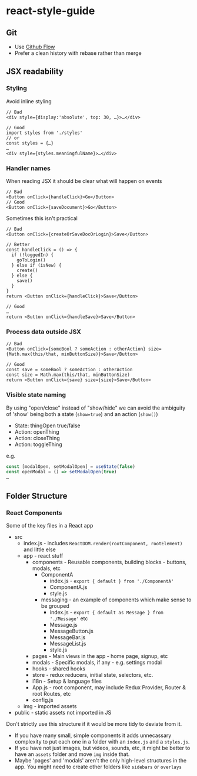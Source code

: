 # react-style-guide

## Git

- Use [Github Flow](https://guides.github.com/introduction/flow/)
- Prefer a clean history with rebase rather than merge

## JSX readability

### Styling

Avoid inline styling

```JSX
// Bad
<div style={display:'absolute', top: 30, …}>…</div>

// Good
import styles from './styles'
// or
const styles = {…}
…
<div style={styles.meaningfulName}>…</div>
```

### Handler names

When reading JSX it should be clear what will happen on events

```JSX
// Bad
<Button onClick={handleClick}>Go</Button>
// Good
<Button onClick={saveDocument}>Go</Button>
```

Sometimes this isn't practical

```JSX
// Bad
<Button onClick={createOrSaveDocOrLogin}>Save</Button>

// Better
const handleClick = () => {
  if (!loggedIn) {
    goToLogin()
  } else if (isNew) {
    create()
  } else {
    save()
  }
}
return <Button onClick={handleClick}>Save</Button>

// Good
…
return <Button onClick={handleSave}>Save</Button>
```

### Process data outside JSX

```JSX
// Bad
<Button onClick={someBool ? someAction : otherAction} size={Math.max(this/that, minButtonSize)}>Save</Button>

// Good
const save = someBool ? someAction : otherAction
const size = Math.max(this/that, minButtonSize)
return <Button onClick={save} size={size}>Save</Button>
```

### Visible state naming

By using "open/close" instead of "show/hide" we can avoid the ambiguity of 'show' being both a state (`show=true`) and an action (`show()`)

- State: thingOpen true/false
- Action: openThing
- Action: closeThing
- Action: toggleThing

e.g.

```js
const [modalOpen, setModalOpen] = useState(false)
const openModal = () => setModalOpen(true)
…
```

## Folder Structure
### React Components
Some of the key files in a React app
* src
  * index.js - includes `ReactDOM.render(rootComponent, rootElement)` and little else
  * app - react stuff
    * components - Reusable components, building blocks - buttons, modals, etc
      * ComponentA
        * index.js - `export { default } from './ComponentA'`
        * ComponentA.js
        * style.js
      * messaging - an example of components which make sense to be grouped
        * index.js - `export { default as Message } from './Message'` etc
        * Message.js
        * MessageButton.js
        * MessageBar.js
        * MessageList.js
        * style.js
    * pages - Main views in the app - home page, signup, etc
    * modals - Specific modals, if any - e.g. settings modal
    * hooks - shared hooks
    * store - redux reducers, initial state, selectors, etc.
    * i18n - Setup & language files
    * App.js - root component, may include Redux Provider, Router & root Routes, etc
    * config.js
  * img - imported assets
* public - static assets not imported in JS

Don't strictly use this structure if it would be more tidy to deviate from it.
* If you have many small, simple components it adds unnecassary complexity to put each one in a folder with an `index.js` and a `styles.js`. 
* If you have not just images, but videos, sounds, etc, it might be better to have an `assets` folder and move `img` inside that.
* Maybe 'pages' and 'modals' aren't the only high-level structures in the app. You might need to create other folders like `sidebars` or `overlays`
